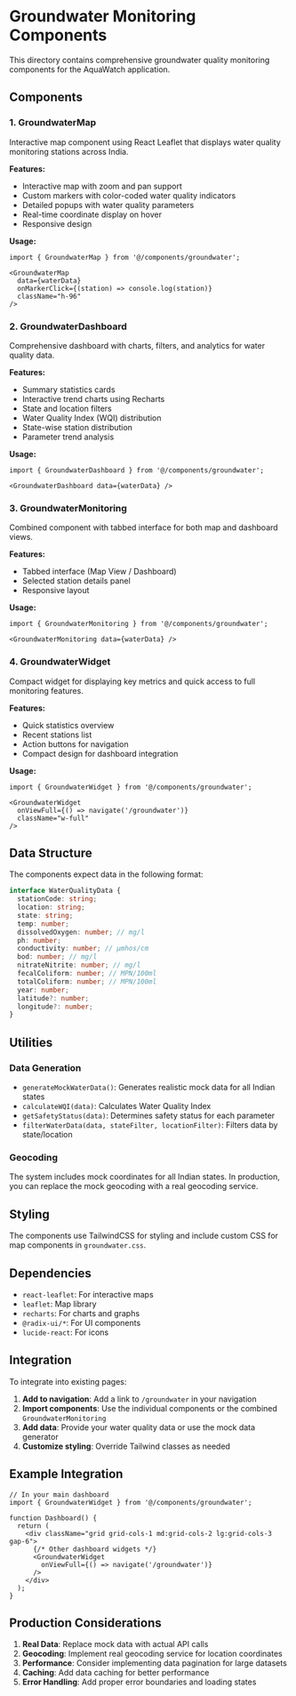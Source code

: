 # Groundwater Monitoring Components

This directory contains comprehensive groundwater quality monitoring components for the AquaWatch application.

## Components

### 1. GroundwaterMap
Interactive map component using React Leaflet that displays water quality monitoring stations across India.

**Features:**
- Interactive map with zoom and pan support
- Custom markers with color-coded water quality indicators
- Detailed popups with water quality parameters
- Real-time coordinate display on hover
- Responsive design

**Usage:**
```tsx
import { GroundwaterMap } from '@/components/groundwater';

<GroundwaterMap 
  data={waterData}
  onMarkerClick={(station) => console.log(station)}
  className="h-96"
/>
```

### 2. GroundwaterDashboard
Comprehensive dashboard with charts, filters, and analytics for water quality data.

**Features:**
- Summary statistics cards
- Interactive trend charts using Recharts
- State and location filters
- Water Quality Index (WQI) distribution
- State-wise station distribution
- Parameter trend analysis

**Usage:**
```tsx
import { GroundwaterDashboard } from '@/components/groundwater';

<GroundwaterDashboard data={waterData} />
```

### 3. GroundwaterMonitoring
Combined component with tabbed interface for both map and dashboard views.

**Features:**
- Tabbed interface (Map View / Dashboard)
- Selected station details panel
- Responsive layout

**Usage:**
```tsx
import { GroundwaterMonitoring } from '@/components/groundwater';

<GroundwaterMonitoring data={waterData} />
```

### 4. GroundwaterWidget
Compact widget for displaying key metrics and quick access to full monitoring features.

**Features:**
- Quick statistics overview
- Recent stations list
- Action buttons for navigation
- Compact design for dashboard integration

**Usage:**
```tsx
import { GroundwaterWidget } from '@/components/groundwater';

<GroundwaterWidget 
  onViewFull={() => navigate('/groundwater')}
  className="w-full"
/>
```

## Data Structure

The components expect data in the following format:

```typescript
interface WaterQualityData {
  stationCode: string;
  location: string;
  state: string;
  temp: number;
  dissolvedOxygen: number; // mg/l
  ph: number;
  conductivity: number; // µmhos/cm
  bod: number; // mg/l
  nitrateNitrite: number; // mg/l
  fecalColiform: number; // MPN/100ml
  totalColiform: number; // MPN/100ml
  year: number;
  latitude?: number;
  longitude?: number;
}
```

## Utilities

### Data Generation
- `generateMockWaterData()`: Generates realistic mock data for all Indian states
- `calculateWQI(data)`: Calculates Water Quality Index
- `getSafetyStatus(data)`: Determines safety status for each parameter
- `filterWaterData(data, stateFilter, locationFilter)`: Filters data by state/location

### Geocoding
The system includes mock coordinates for all Indian states. In production, you can replace the mock geocoding with a real geocoding service.

## Styling

The components use TailwindCSS for styling and include custom CSS for map components in `groundwater.css`.

## Dependencies

- `react-leaflet`: For interactive maps
- `leaflet`: Map library
- `recharts`: For charts and graphs
- `@radix-ui/*`: For UI components
- `lucide-react`: For icons

## Integration

To integrate into existing pages:

1. **Add to navigation**: Add a link to `/groundwater` in your navigation
2. **Import components**: Use the individual components or the combined `GroundwaterMonitoring`
3. **Add data**: Provide your water quality data or use the mock data generator
4. **Customize styling**: Override Tailwind classes as needed

## Example Integration

```tsx
// In your main dashboard
import { GroundwaterWidget } from '@/components/groundwater';

function Dashboard() {
  return (
    <div className="grid grid-cols-1 md:grid-cols-2 lg:grid-cols-3 gap-6">
      {/* Other dashboard widgets */}
      <GroundwaterWidget 
        onViewFull={() => navigate('/groundwater')}
      />
    </div>
  );
}
```

## Production Considerations

1. **Real Data**: Replace mock data with actual API calls
2. **Geocoding**: Implement real geocoding service for location coordinates
3. **Performance**: Consider implementing data pagination for large datasets
4. **Caching**: Add data caching for better performance
5. **Error Handling**: Add proper error boundaries and loading states
